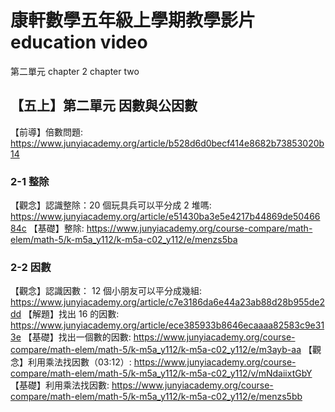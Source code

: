 # 康軒數學五年級上學期教學影片 education video
第二單元 chapter 2 chapter two
## 【五上】第二單元 因數與公因數

【前導】倍數問題:
https://www.junyiacademy.org/article/b528d6d0becf414e8682b73853020b14

### 2-1 整除

【觀念】認識整除：20 個玩具兵可以平分成 2 堆嗎:
https://www.junyiacademy.org/article/e51430ba3e5e4217b44869de5046684c
【基礎】整除:
https://www.junyiacademy.org/course-compare/math-elem/math-5/k-m5a_y112/k-m5a-c02_y112/e/menzs5ba

### 2-2 因數

【觀念】認識因數： 12 個小朋友可以平分成幾組:
https://www.junyiacademy.org/article/c7e3186da6e44a23ab88d28b955de2dd
【解題】找出 16 的因數:
https://www.junyiacademy.org/article/ece385933b8646ecaaaa82583c9e313e
【基礎】找出一個數的因數:
https://www.junyiacademy.org/course-compare/math-elem/math-5/k-m5a_y112/k-m5a-c02_y112/e/m3ayb-aa
【觀念】利用乘法找因數（03:12）:
https://www.junyiacademy.org/course-compare/math-elem/math-5/k-m5a_y112/k-m5a-c02_y112/v/mNdaiixtGbY
【基礎】利用乘法找因數:
https://www.junyiacademy.org/course-compare/math-elem/math-5/k-m5a_y112/k-m5a-c02_y112/e/menzs5bb